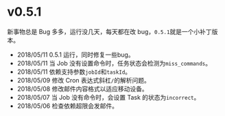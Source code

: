 # v0.5.1

新事物总是 Bug 多多，运行没几天，每天都在改 bug，`0.5.1`就是一个小补丁版本。

* 2018/05/11 0.5.1 运行，同时修复一些bug。
* 2018/05/11 当 Job 没有设置命令时，任务状态会检测为`miss_commands`。
* 2018/05/11 依赖支持参数`jobId`和`taskId`。
* 2018/05/09 修改 Cron 表达式斜杠`/`的解析问题。
* 2018/05/08 修改邮件内容格式以适应移动设备。
* 2018/05/07 当 Job 没有命令时，会设置 Task 的状态为`incorrect`。
* 2018/05/06 检查依赖超限会发邮件。